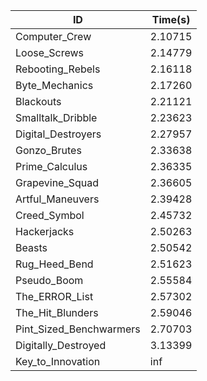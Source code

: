 |ID|Time(s)|
|-|-|
|Computer_Crew|2.10715|
|Loose_Screws|2.14779|
|Rebooting_Rebels|2.16118|
|Byte_Mechanics|2.17260|
|Blackouts|2.21121|
|Smalltalk_Dribble|2.23623|
|Digital_Destroyers|2.27957|
|Gonzo_Brutes|2.33638|
|Prime_Calculus|2.36335|
|Grapevine_Squad|2.36605|
|Artful_Maneuvers|2.39428|
|Creed_Symbol|2.45732|
|Hackerjacks|2.50263|
|Beasts|2.50542|
|Rug_Heed_Bend|2.51623|
|Pseudo_Boom|2.55584|
|The_ERROR_List|2.57302|
|The_Hit_Blunders|2.59046|
|Pint_Sized_Benchwarmers|2.70703|
|Digitally_Destroyed|3.13399|
|Key_to_Innovation|inf|
